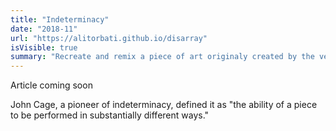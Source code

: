 ```yaml
---
title: "Indeterminacy"
date: "2018-11"
url: "https://alitorbati.github.io/disarray"
isVisible: true
summary: "Recreate and remix a piece of art originaly created by the venerable John Cage."
---
```


Article coming soon

John Cage, a pioneer of indeterminacy, defined it as "the ability of a piece to be performed in substantially different ways."
